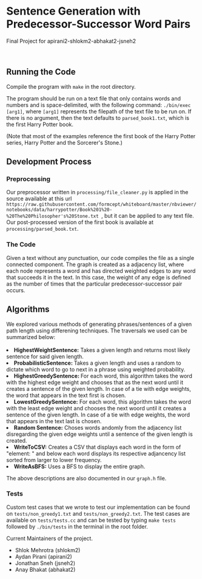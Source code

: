 <h1> Sentence Generation with Predecessor-Successor Word Pairs </h1>
<p>Final Project for apirani2-shlokm2-abhakat2-jsneh2 <p>

<br>
<h2> Running the Code </h2>
Compile the program with <code>make</code> in the root directory. 

The program should be run on a text file that only contains words and numbers and is space-delimited, with the following command: <code>./bin/exec [arg1]</code>, where <code>[arg1]</code> represents the filepath of the text file to be run on. If there is no argument, then the text defaults to <code>parsed_book1.txt</code>, which is the first Harry Potter book.

(Note that most of the examples reference the first book of the Harry Potter series, Harry Potter and the Sorcerer's Stone.)

<h2> Development Process </h2>

<h3> Preprocessing </h3>
Our preprocessor written in <code>processing/file_cleaner.py</code> is applied in the source available at this url <code> https://raw.githubusercontent.com/formcept/whiteboard/master/nbviewer/notebooks/data/harrypotter/Book%201%20-%20The%20Philosopher's%20Stone.txt </code>, but it can be applied to any text file. Our post-processed version of the first book is available at <code>processing/parsed_book.txt</code>.

<br>

<h3> The Code</h3>
Given a text without any punctuation, our code compiles the file as a single connected component. The graph is created as a adjacency list, where each node represents a word and has directed weighted edges to any word that succeeds it in the text. In this case, the weight of any edge is defined as the number of times that the particular predecessor-successor pair occurs.


<h2> Algorithms </h2>
We explored various methods of generating phrases/sentences of a given path length using differening techniques. The traversals we used can be summarized below: <br> <br>


<li>  <b>HighestWeightSentence:</b> 
    Takes a given length and returns most likely sentence for said given length.
    
<li> <b> ProbabilisticSentence: </b>
    Takes a given length and uses a random to dictate which word to go to next in a phrase using weighted probability.
    
<li> <b> HighestGreedySentence: </b>
    For each word, this algorithm takes the word with the highest edge weight and chooses that as the next word until it creates a sentence of the given length. In case of a tie with edge weights, the word that appears in the text first is chosen.
    
<li><b>LowestGreedySentence:</b>
    For each word, this algorithm takes the word with the least edge weight and chooses the next woord until it creates a sentence of the given length. In case of a tie with edge weights, the word that appears in the text last is chosen.
    
<li><b>Random Sentence:</b>
    Choses words andomly from the adjacency list disregarding the given edge weights until a sentence of the given length is created.
    
<li><b>WriteToCSV:</b>
    Creates a CSV that displays each word in the form of "element: " and below each word displays its respective adjancency list sorted from larger to lower frequency. 
    
<li><b>WriteAsBFS:</b>
    Uses a BFS to display the entire graph.

The above descriptions are also documented in our <code>graph.h</code> file.

<h3> Tests </h3>
Custom test cases that we wrote to test our implementation can be found on <code>tests/non_greedy1.txt</code> and <code>tests/non_greedy2.txt</code>.
The test cases are available on <code>tests/tests.cc</code> and can be tested by typing <code>make tests</code> followed by <code>./bin/tests</code> in the terminal in the root folder.

Current Maintainers of the project.
* Shlok Mehrotra (shlokm2)
* Aydan Pirani (apirani2)
* Jonathan Sneh (jsneh2)
* Anay Bhakat (abhakat2)
